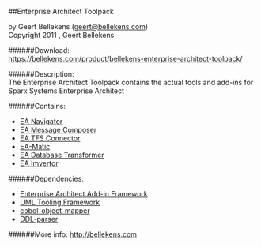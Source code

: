 ##Enterprise Architect Toolpack

by Geert Bellekens (geert@bellekens.com)  
Copyright 2011 , Geert Bellekens

######Download:  
https://bellekens.com/product/bellekens-enterprise-architect-toolpack/

######Description:  
The Enterprise Architect Toolpack contains the actual tools and add-ins for Sparx Systems Enterprise Architect

######Contains:
- [EA Navigator](https://bellekens.com/ea-navigator/)
- [EA Message Composer](https://bellekens.com/ecdm-message-composer/)
- [EA TFS Connector](https://bellekens.com/ea-tfs-connector/)
- [EA-Matic](https://bellekens.com/ea-matic/)
- [EA Database Transformer](https://bellekens.com/ea-database-transformer/)
- [EA Imvertor](https://bellekens.com/ea-imvertor/)


######Dependencies:
- [Enterprise Architect Add-in Framework](https://github.com/GeertBellekens/Enterprise-Architect-Add-in-Framework)
- [UML Tooling Framework](https://github.com/GeertBellekens/UML-Tooling-Framework)
- [cobol-object-mapper](https://github.com/GeertBellekens/cobol-object-mapper)
- [DDL-parser](https://github.com/GeertBellekens/DDL-Parser)

######More info:
http://bellekens.com
